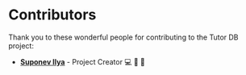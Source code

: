 # Contributors

Thank you to these wonderful people for contributing to the Tutor DB project:

*   **[Suponev Ilya](https://github.com/your-username)** - Project Creator 💻 📖 🤔

